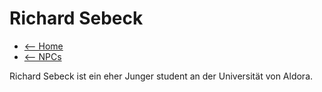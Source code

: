 # Richard Sebeck

- [<-- Home](../index.md)
- [<-- NPCs](index.md)

Richard Sebeck ist ein eher Junger student an der Universität von Aldora. 